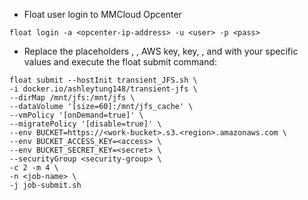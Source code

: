 
* Float user login to MMCloud Opcenter

```
float login -a <opcenter-ip-address> -u <user> -p <pass>
```


* Replace the placeholders <work-bucket>, <region>, AWS <access> key, <secret> key, <security-group>, and <job-name> with your specific values and execute the float submit command:

```
float submit --hostInit transient_JFS.sh \
-i docker.io/ashleytung148/transient-jfs \
--dirMap /mnt/jfs:/mnt/jfs \
--dataVolume '[size=60]:/mnt/jfs_cache' \
--vmPolicy '[onDemand=true]' \
--migratePolicy '[disable=true]' \
--env BUCKET=https://<work-bucket>.s3.<region>.amazonaws.com \
--env BUCKET_ACCESS_KEY=<access> \
--env BUCKET_SECRET_KEY=<secret> \
--securityGroup <security-group> \
-c 2 -m 4 \
-n <job-name> \
-j job-submit.sh
```
